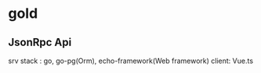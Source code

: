 # gold

## JsonRpc Api 

srv stack : go, go-pg(Orm), echo-framework(Web framework)
client: Vue.ts
 
